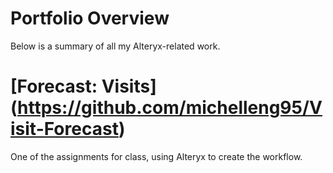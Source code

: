 # Portfolio Overview
Below is a summary of all my Alteryx-related work.

# [Forecast: Visits] (https://github.com/michelleng95/Visit-Forecast)
One of the assignments for class, using Alteryx to create the workflow.
